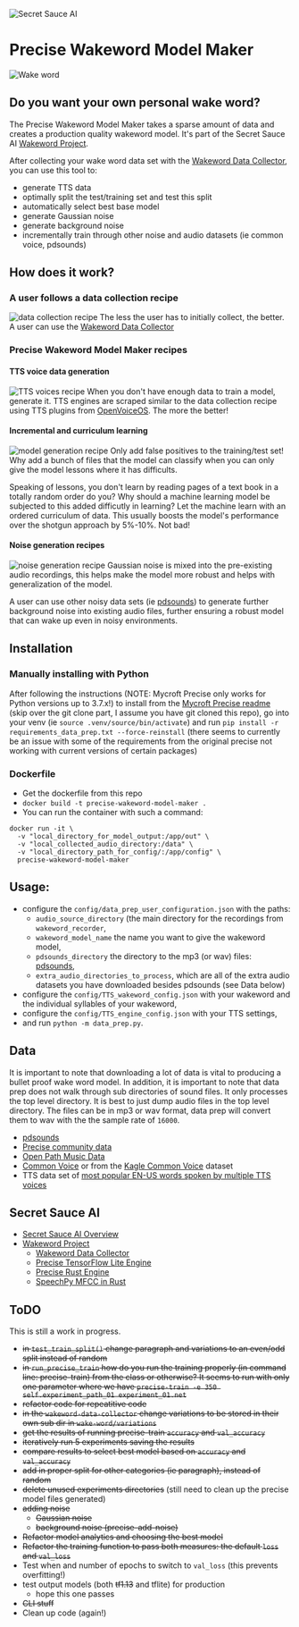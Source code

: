 ![Secret Sauce AI](https://github.com/secretsauceai/secret_sauce_ai/blob/main/SSAI_logo_2.3_compressed_cropped.png?raw=true)
# Precise Wakeword Model Maker
![Wake word](https://github.com/secretsauceai/secret_sauce_ai/blob/main/SSAI_wakeword_scene_compressed.png?raw=true)
## Do you want your own personal wake word?

The Precise Wakeword Model Maker takes a sparse amount of data and creates a production quality wakeword model. It's part of the Secret Sauce AI [Wakeword Project](https://github.com/secretsauceai/secret_sauce_ai/wiki/Wakeword-Project). 

After collecting your wake word data set with the [Wakeword Data Collector](https://github.com/secretsauceai/wakeword-data-collector), you can use this tool to:
* generate TTS data
* optimally split the test/training set and test this split
* automatically select best base model
* generate Gaussian noise
* generate background noise
* incrementally train through other noise and audio datasets (ie common voice, pdsounds)

## How does it work?
### A user follows a data collection recipe
![data collection recipe](https://github.com/secretsauceai/secret_sauce_ai/blob/main/SSAI_ww_recipe_01.png)
The less the user has to initially collect, the better. 
A user can use the [Wakeword Data Collector](https://github.com/secretsauceai/wakeword-data-collector)

### Precise Wakeword Model Maker recipes
#### TTS voice data generation
![TTS voices recipe](https://github.com/secretsauceai/secret_sauce_ai/blob/main/SSAI_ww_recipe_02.png)
When you don't have enough data to train a model, generate it. TTS engines are scraped similar to the data collection recipe using TTS plugins from [OpenVoiceOS](https://openvoiceos.com/). The more the better! 
#### Incremental and curriculum learning
![model generation recipe](https://github.com/secretsauceai/secret_sauce_ai/blob/main/SSAI_ww_recipe_03.png)
Only add false positives to the training/test set! Why add a bunch of files that the model can classify when you can only give the model lessons where it has difficults. 

Speaking of lessons, you don't learn by reading pages of a text book in a totally random order do you? Why should a machine learning model be subjected to this added difficutly in learning? Let the machine learn with an ordered curriculum of data. This usually boosts the model's performance over the shotgun approach by 5%-10%. Not bad!

#### Noise generation recipes
![noise generation recipe](https://github.com/secretsauceai/secret_sauce_ai/blob/main/SSAI_ww_recipe_04.png)
Gaussian noise is mixed into the pre-existing audio recordings, this helps make the model more robust and helps with generalization of the model.

A user can use other noisy data sets (ie [pdsounds](http://pdsounds.tuxfamily.org/)) to generate further background noise into existing audio files, further ensuring a robust model that can wake up even in noisy environments.


## Installation
### Manually installing with Python
After following the instructions (NOTE: Mycroft Precise only works for Python versions up to 3.7.x!) to install from the [Mycroft Precise readme](https://github.com/secretsauceai/precise-wakeword-model-maker#source-install) (skip over the git clone part, I assume you have git cloned this repo), go into your venv (ie `source .venv/source/bin/activate`) and run `pip install -r requirements_data_prep.txt --force-reinstall` (there seems to currently be an issue with some of the requirements from the original precise not working with current versions of certain packages)
### Dockerfile
* Get the dockerfile from this repo 
* `docker build -t precise-wakeword-model-maker .`
* You can run the container with such a command:

```
docker run -it \
  -v "local_directory_for_model_output:/app/out" \
  -v "local_collected_audio_directory:/data" \
  -v "local_directory_path_for_config/:/app/config" \
  precise-wakeword-model-maker
  ```

## Usage: 
* configure the `config/data_prep_user_configuration.json` with the paths: 
	* `audio_source_directory` (the main directory for the recordings from `wakeword_recorder`, 
	* `wakeword_model_name` the name you want to give the wakeword model,
    * `pdsounds_directory` the directory to the mp3 (or wav) files: [pdsounds](http://pdsounds.tuxfamily.org/),
	* `extra_audio_directories_to_process`, which are all of the extra audio datasets you have downloaded besides pdsounds (see Data below)
* configure the `config/TTS_wakeword_config.json` with your wakeword and the individual syllables of your wakeword,
* configure the `config/TTS_engine_config.json` with your TTS settings,
* and run `python -m data_prep.py`. 

##  Data
It is important to note that downloading a lot of data is vital to producing a bullet proof wake word model. In addition, it is important to note that data prep does not walk through sub directories of sound files. It only processes the top level directory. It is best to just dump audio files in the top level directory. The files can be in mp3 or wav format, data prep will convert them to wav with the the sample rate of `16000`.
* [pdsounds](http://pdsounds.tuxfamily.org/)
* [Precise community data](https://github.com/MycroftAI/Precise-Community-Data)
* [Open Path Music Data](https://archive.org/download/OpenPathMusic44V5/OpenPathMusic44V5.zip)
* [Common Voice](https://commonvoice.mozilla.org/en/datasets/) or from the [Kagle Common Voice](https://www.kaggle.com/mozillaorg/common-voice) dataset
* TTS data set of [most popular EN-US words spoken by multiple TTS voices](http://downloads.openvoiceos.com/datasets/8kwordstts_en_0.1.tar.gz)


## Secret Sauce AI
* [Secret Sauce AI Overview](https://github.com/secretsauceai/secret_sauce_ai)
* [Wakeword Project](https://github.com/secretsauceai/secret_sauce_ai/wiki/Wakeword-Project)
    * [Wakeword Data Collector](https://github.com/AmateurAcademic/wakeword-recorder-py)
    * [Precise TensorFlow Lite Engine](https://github.com/OpenVoiceOS/precise_lite_runner)
    * [Precise Rust Engine](https://github.com/sheosi/precise-rs)
    * [SpeechPy MFCC in Rust](https://github.com/secretsauceai/mfcc-rust)

## ToDO
This is still a work in progress. 
* ~~in `test_train_split()` change paragraph and variations to an even/odd split instead of random~~
* ~~in `run_precise_train` how do you run the training properly (in command line: precise-train) from the class or otherwise? It seems to run with only one parameter where we have `precise-train -e 350 self.experiment_path_01 experiment_01.net`~~
* ~~refactor code for repeatitive code~~
* ~~in the `wakeword-data-collector` change variations to be stored in their own sub dir in `wake-word/variations`~~
* ~~get the results of running precise-train `accuracy` and `val_accuracy`~~
* ~~iteratively run 5 experiments saving the results~~
* ~~compare results to select best model based on `accuracy` and `val_accuracy`~~
* ~~add in proper split for other categories (ie paragraph), instead of random~~
* ~~delete unused experiments directories~~ (still need to clean up the precise model files generated)
* ~~adding noise~~
    * ~~Gaussian noise~~
    * ~~background noise (precise-add-noise)~~
* ~~Refactor model analytics and choosing the best model~~
* ~~Refactor the training function to pass both measures: the default `loss` and `val_loss`~~
* Test when and number of epochs to switch to `val_loss` (this prevents overfitting!)
* test output models (both ~~tf1.13~~ and tflite) for production
   * hope this one passes 
* ~~CLI stuff~~
* Clean up code (again!)
